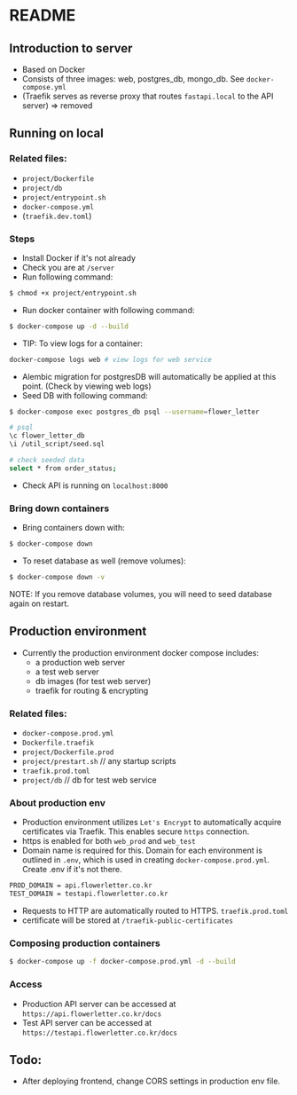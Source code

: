 # README
## Introduction to server
- Based on Docker
- Consists of three images: web, postgres_db, mongo_db. See `docker-compose.yml`
- (Traefik serves as reverse proxy that routes `fastapi.local` to the API server) => removed

## Running on local
### Related files:
- `project/Dockerfile`
- `project/db`
- `project/entrypoint.sh`
- `docker-compose.yml`
- (`traefik.dev.toml`)
### Steps
- Install Docker if it's not already
- Check you are at `/server`
- Run following command:
```bash
$ chmod +x project/entrypoint.sh
```
- Run docker container with following command:
```bash
$ docker-compose up -d --build
```
- TIP: To view logs for a container:
```bash
docker-compose logs web # view logs for web service
```
- Alembic migration for postgresDB will automatically be applied at this point. (Check by viewing web logs)
- Seed DB with following command:
```bash
$ docker-compose exec postgres_db psql --username=flower_letter

# psql
\c flower_letter_db
\i /util_script/seed.sql

# check seeded data
select * from order_status;
```
- Check API is running on `localhost:8000`
<!-- - Can view Traefik dashboard at `http://localhost:8081` -->

### Bring down containers
- Bring containers down with:
```bash
$ docker-compose down
```
- To reset database as well (remove volumes):
```bash
$ docker-compose down -v
```
NOTE: If you remove database volumes, you will need to seed database again on restart.

## Production environment
- Currently the production environment docker compose includes:
  - a production web server
  - a test web server
  - db images (for test web server)
  - traefik for routing & encrypting
### Related files:
- `docker-compose.prod.yml`
- `Dockerfile.traefik`
- `project/Dockerfile.prod`
- `project/prestart.sh` // any startup scripts
- `traefik.prod.toml`
- `project/db` // db for test web service
  
### About production env
- Production environment utilizes `Let's Encrypt` to automatically acquire certificates via Traefik. This enables secure `https` connection.
- https is enabled for both `web_prod` and `web_test`
- Domain name is required for this. Domain for each environment is outlined in `.env`, which is used in creating `docker-compose.prod.yml`. Create .env if it's not there.
```sh
PROD_DOMAIN = api.flowerletter.co.kr
TEST_DOMAIN = testapi.flowerletter.co.kr
```
- Requests to HTTP are automatically routed to HTTPS. `traefik.prod.toml` 
- certificate will be stored at `/traefik-public-certificates`

### Composing production containers
```bash
$ docker-compose up -f docker-compose.prod.yml -d --build
```

### Access
- Production API server can be accessed at `https://api.flowerletter.co.kr/docs`
- Test API server can be accessed at `https://testapi.flowerletter.co.kr/docs`

## Todo:
- After deploying frontend, change CORS settings in production env file.